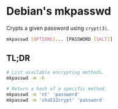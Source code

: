 # Debian's mkpasswd

Crypts a given password using `crypt(3)`.

```sh
mkpasswd [OPTIONS]... [PASSWORD [SALT]]
```

## TL;DR

```sh
# List available encrypting methods.
mkpasswd -m -h

# Return a hash of a specific method.
mkpasswd -m 'nt' 'password'
mkpasswd -m 'sha512crypt' 'password'
```
